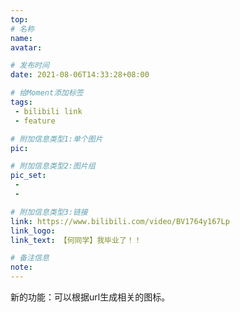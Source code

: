 ```yaml
---
top: 
# 名称
name:
avatar:

# 发布时间
date: 2021-08-06T14:33:28+08:00

# 给Moment添加标签
tags:
 - bilibili link
 - feature

# 附加信息类型1:单个图片
pic:

# 附加信息类型2:图片组
pic_set:
 - 
 - 

# 附加信息类型3:链接
link: https://www.bilibili.com/video/BV1764y167Lp
link_logo:
link_text: 【何同学】我毕业了！！

# 备注信息
note:
---
```

<!-- 下面写文字 -->
新的功能：可以根据url生成相关的图标。
